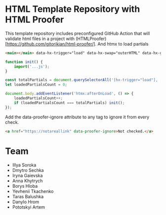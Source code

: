 # HTML Template Repository with HTML Proofer

This template repository includes preconfigured GitHub Action that will validate html files in a project with (HTMLProofer)[https://github.com/gjtorikian/html-proofer/].
And htmx to load partials

```html
<main></main> data-hx-trigger="load" data-hx-swap="outerHTML" data-hx-get="index.main.partial.html"
```


```js
function init() {
    import('...js');
}

const totalPartials = document.querySelectorAll('[hx-trigger="load"], [data-hx-trigger="load"]').length;
let loadedPartialsCount = 0;

document.body.addEventListener('htmx:afterOnLoad', () => {
    loadedPartialsCount++;
    if (loadedPartialsCount === totalPartials) init();
});
```

Add the data-proofer-ignore attribute to any tag to ignore it from every check.

```html
<a href="https://notareallink" data-proofer-ignore>Not checked.</a>
```

# Team

- Illya Soroka
- Dmytro Sechka
- Iryna Gaievska
- Anna Khytrych
- Borys Hloba
- Yevhenii Tkachenko
- Taras Balushka
- Danylo Hrom
- Pototskyi Artem
